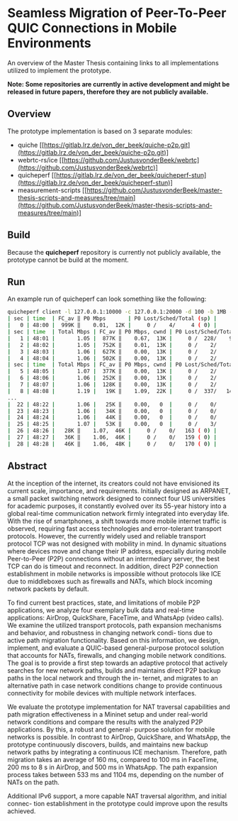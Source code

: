 # Seamless Migration of Peer-To-Peer QUIC Connections in Mobile Environments
An overview of the Master Thesis containing links to all implementations utilized to implement the prototype. 

**Note: Some repositories are currently in active development and might be released in future papers, therefore they are not publicly available.**

## Overview
The prototype implementation is based on 3 separate modules:

- quiche [[https://gitlab.lrz.de/von_der_beek/quiche-p2p.git](https://gitlab.lrz.de/von_der_beek/quiche-p2p.git)]
- webrtc-rs/ice [[https://github.com/JustusvonderBeek/webrtc](https://github.com/JustusvonderBeek/webrtc)]
- quicheperf [[https://gitlab.lrz.de/von_der_beek/quicheperf-stun](https://gitlab.lrz.de/von_der_beek/quicheperf-stun)]
- measurement-scripts [[https://github.com/JustusvonderBeek/master-thesis-scripts-and-measures/tree/main](https://github.com/JustusvonderBeek/master-thesis-scripts-and-measures/tree/main)]

## Build
Because the **quicheperf** repository is currently not publicly available, the prototype cannot be build at the moment.

## Run
An example run of quicheperf can look something like the following:

```bash
quicheperf client -l 127.0.0.1:10000 -c 127.0.0.1:20000 -d 100 -b 1MB --stun-urls stun.l.google.com:19302
| sec | time  | FC_av ‖ P0 Mbps       | P0 Lost/Sched/Total (sp) |
|   0 | 48:00 |  999K ‖    0.01,  12K |     0 /    4/     4 ( 0) |
| sec | time  | Total Mbps | FC_av ‖ P0 Mbps, cwnd | P0 Lost/Sched/Total (sp) ‖ P1 Mbps, cwnd | P1 Lost/Sched/Total (sp) |
|   1 | 48:01 |       1.05 |  877K ‖    0.67,  13K |     0 /  228/    92 ( 0) ‖    0.38,  10K |     0 /  127/    61 ( 0) |
|   2 | 48:02 |       1.05 |  752K ‖    0.01,  13K |     0 /    2/     2 ( 0) ‖    1.04,  10K |     0 /  342/   150 ( 0) |
|   3 | 48:03 |       1.06 |  627K ‖    0.00,  13K |     0 /    2/     2 ( 0) ‖    1.06,  10K |     0 /  352/   162 ( 0) |
|   4 | 48:04 |       1.06 |  502K ‖    0.00,  13K |     0 /    2/     2 ( 0) ‖    1.06,  10K |     0 /  341/   142 ( 0) |
| sec | time  | Total Mbps | FC_av ‖ P0 Mbps, cwnd | P0 Lost/Sched/Total (sp) ‖ P1 Mbps, cwnd | P1 Lost/Sched/Total (sp) ‖ P2 Mbps, cwnd | P2 Lost/Sched/Total (sp) |
|   5 | 48:05 |       1.07 |  377K ‖    0.00,  13K |     0 /    2/     2 ( 0) ‖    1.06,  10K |     0 /  361/   166 ( 0) ‖    0.01,  12K |     0 /    2/     2 ( 0) |
|   6 | 48:06 |       1.06 |  252K ‖    0.00,  13K |     0 /    2/     2 ( 0) ‖    1.05,  10K |     0 /  333/   137 ( 0) ‖    0.01,  12K |     0 /    2/     2 ( 0) |
|   7 | 48:07 |       1.06 |  128K ‖    0.00,  13K |     0 /    2/     2 ( 0) ‖    1.06,   5K |     0 /  367/   182 ( 0) ‖    0.00,  13K |     0 /    2/     2 ( 0) |
|   8 | 48:08 |       1.19 |   19K ‖    1.09,  22K |     0 /  337/   149 ( 0) ‖    0.06,   0  |     0 /   20/    16 ( 0) ‖    0.03,  13K |     0 /    9/     6 ( 0) |
...
|  22 | 48:22 |       1.06 |   25K ‖    0.00,   0  |     0 /    0/     0 ( 0) ‖    1.06,  45K |     0 /    0/   155 ( 0) |
|  23 | 48:23 |       1.06 |   34K ‖    0.00,   0  |     0 /    0/     0 ( 0) ‖    1.06,  46K |     0 /    0/   155 ( 0) |
|  24 | 48:24 |       1.06 |   44K ‖    0.00,   0  |     0 /    0/     0 ( 0) ‖    1.06,  47K |     0 /    0/   167 ( 0) |
|  25 | 48:25 |       1.07 |   53K ‖    0.00,   0  |     0 /    3/     3 ( 0) ‖    1.07,  47K |     0 /    0/   181 ( 0) |
|  26 | 48:26 |   28K ‖    1.07,  46K |     0 /    0/   163 ( 0) |
|  27 | 48:27 |   36K ‖    1.06,  46K |     0 /    0/   159 ( 0) |
|  28 | 48:28 |   46K ‖    1.06,  48K |     0 /    0/   170 ( 0) |
```

## Abstract
At the inception of the internet, its creators could not have envisioned its current scale,
importance, and requirements. Initially designed as ARPANET, a small packet switching
network designed to connect four US universities for academic purposes, it constantly
evolved over its 55-year history into a global real-time communication network firmly
integrated into everyday life. With the rise of smartphones, a shift towards more mobile
internet traffic is observed, requiring fast access technologies and error-tolerant transport
protocols. However, the currently widely used and reliable transport protocol TCP was
not designed with mobility in mind. In dynamic situations where devices move and
change their IP address, especially during mobile Peer-to-Peer (P2P) connections without
an intermediary server, the best TCP can do is timeout and reconnect. In addition, direct
P2P connection establishment in mobile networks is impossible without protocols like
ICE due to middleboxes such as firewalls and NATs, which block incoming network
packets by default.

To find current best practices, state, and limitations of mobile P2P applications, we
analyze four exemplary bulk data and real-time applications: AirDrop, QuickShare,
FaceTime, and WhatsApp (video calls). We examine the utilized transport protocols,
path expansion mechanisms and behavior, and robustness in changing network condi-
tions due to active path migration functionality. Based on this information, we design,
implement, and evaluate a QUIC-based general-purpose protocol solution that accounts
for NATs, firewalls, and changing mobile network conditions. The goal is to provide
a first step towards an adaptive protocol that actively searches for new network paths,
builds and maintains direct P2P backup paths in the local network and through the in-
ternet, and migrates to an alternative path in case network conditions change to provide
continuous connectivity for mobile devices with multiple network interfaces.

We evaluate the prototype implementation for NAT traversal capabilities and path
migration effectiveness in a Mininet setup and under real-world network conditions and
compare the results with the analyzed P2P applications. By this, a robust and general-
purpose solution for mobile networks is possible. In contrast to AirDrop, QuickShare,
and WhatsApp, the prototype continuously discovers, builds, and maintains new backup
network paths by integrating a continuous ICE mechanism. Therefore, path migration
takes an average of 160 ms, compared to 100 ms in FaceTime, 200 ms to 8 s in AirDrop,
and 500 ms in WhatsApp. The path expansion process takes between 533 ms and 1104 ms,
depending on the number of NATs on the path.

Additional IPv6 support, a more capable NAT traversal algorithm, and initial connec-
tion establishment in the prototype could improve upon the results achieved.